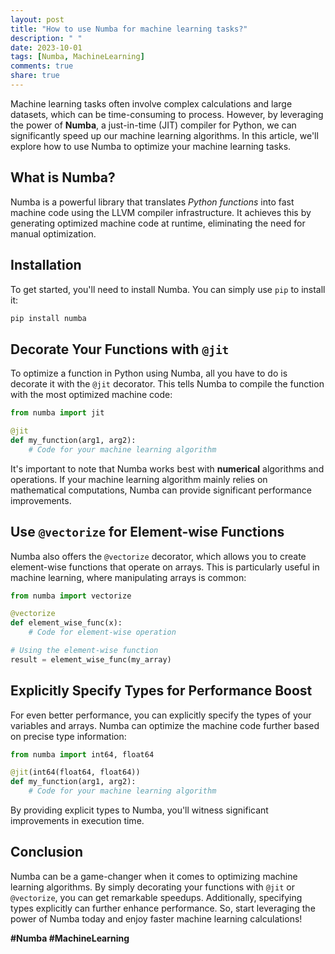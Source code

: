 ```yaml
---
layout: post
title: "How to use Numba for machine learning tasks?"
description: " "
date: 2023-10-01
tags: [Numba, MachineLearning]
comments: true
share: true
---
```


Machine learning tasks often involve complex calculations and large datasets, which can be time-consuming to process. However, by leveraging the power of **Numba**, a just-in-time (JIT) compiler for Python, we can significantly speed up our machine learning algorithms. In this article, we'll explore how to use Numba to optimize your machine learning tasks.

## What is Numba?

Numba is a powerful library that translates *Python functions* into fast machine code using the LLVM compiler infrastructure. It achieves this by generating optimized machine code at runtime, eliminating the need for manual optimization.

## Installation

To get started, you'll need to install Numba. You can simply use `pip` to install it:

```bash
pip install numba
```

## Decorate Your Functions with `@jit`

To optimize a function in Python using Numba, all you have to do is decorate it with the `@jit` decorator. This tells Numba to compile the function with the most optimized machine code:

```python
from numba import jit

@jit
def my_function(arg1, arg2):
    # Code for your machine learning algorithm
```

It's important to note that Numba works best with **numerical** algorithms and operations. If your machine learning algorithm mainly relies on mathematical computations, Numba can provide significant performance improvements.

## Use `@vectorize` for Element-wise Functions

Numba also offers the `@vectorize` decorator, which allows you to create element-wise functions that operate on arrays. This is particularly useful in machine learning, where manipulating arrays is common:

```python
from numba import vectorize

@vectorize
def element_wise_func(x):
    # Code for element-wise operation

# Using the element-wise function
result = element_wise_func(my_array)
```

## Explicitly Specify Types for Performance Boost

For even better performance, you can explicitly specify the types of your variables and arrays. Numba can optimize the machine code further based on precise type information:

```python
from numba import int64, float64

@jit(int64(float64, float64))
def my_function(arg1, arg2):
    # Code for your machine learning algorithm
```

By providing explicit types to Numba, you'll witness significant improvements in execution time.

## Conclusion

Numba can be a game-changer when it comes to optimizing machine learning algorithms. By simply decorating your functions with `@jit` or `@vectorize`, you can get remarkable speedups. Additionally, specifying types explicitly can further enhance performance. So, start leveraging the power of Numba today and enjoy faster machine learning calculations!

**#Numba #MachineLearning**